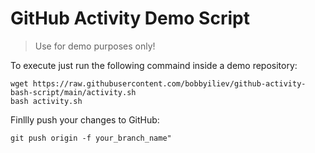 # GitHub Activity Demo Script

> Use for demo purposes only!

To execute just run the following commaind inside a demo repository:

```
wget https://raw.githubusercontent.com/bobbyiliev/github-activity-bash-script/main/activity.sh
bash activity.sh
```

Finllly push your changes to GitHub:

```
git push origin -f your_branch_name"
```
